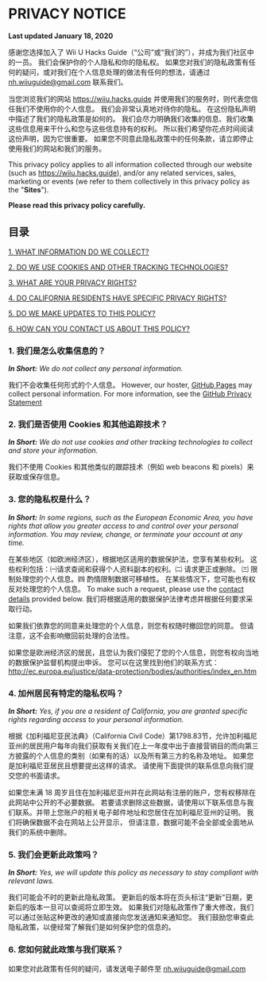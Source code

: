 # PRIVACY NOTICE

**Last updated January 18, 2020**

感谢您选择加入了 Wii U Hacks Guide（“公司”或“我们的”），并成为我们社区中的一员。 我们会保护你的个人隐私和你的隐私权。 如果您对我们的隐私政策有任何的疑问，或对我们在个人信息处理的做法有任何的想法，请通过 nh.wiiuguide@gmail.com 联系我们。

当您浏览我们的网站 https://wiiu.hacks.guide 并使用我们的服务时，则代表您信任我们不使用你的个人信息。 我们会非常认真地对待你的隐私。 在这份隐私声明中描述了我们的隐私政策是如何的。 我们会尽力明确我们收集的信息、我们收集这些信息用来干什么和您与这些信息持有的权利。 所以我们希望你花点时间阅读这份声明，因为它很重要。 如果您不同意此隐私政策中的任何条款，请立即停止使用我们的网站和我们的服务。

This privacy policy applies to all information collected through our website (such as https://wiiu.hacks.guide), and/or any related services, sales, marketing or events (we refer to them collectively in this privacy policy as the "**Sites**").

**Please read this privacy policy carefully.**

## 目录

[1. WHAT INFORMATION DO WE COLLECT?](#1-what-information-do-we-collect)

[2. DO WE USE COOKIES AND OTHER TRACKING TECHNOLOGIES?](#2-do-we-use-cookies-and-other-tracking-technologies)

[3. WHAT ARE YOUR PRIVACY RIGHTS?](#3-what-are-your-privacy-rights)

[4. DO CALIFORNIA RESIDENTS HAVE SPECIFIC PRIVACY RIGHTS?](#4-do-california-residents-have-specific-privacy-rights)

[5. DO WE MAKE UPDATES TO THIS POLICY?](#5-do-we-make-updates-to-this-policy)

[6. HOW CAN YOU CONTACT US ABOUT THIS POLICY?](#6-how-can-you-contact-us-about-this-policy)

### 1. 我们是怎么收集信息的？

_**In Short:**_ _We do not collect any personal information._

我们不会收集任何形式的个人信息。 However, our hoster, [GitHub Pages](https://pages.github.com/) may collect personal information. For more information, see the [GitHub Privacy Statement](https://help.github.com/en/github/site-policy/github-privacy-statement)

### 2. 我们是否使用 Cookies 和其他追踪技术？

_**In Short:**_ _We do not use cookies and other tracking technologies to collect and store your information._

我们不使用 Cookies 和其他类似的跟踪技术（例如 web beacons 和 pixels）来获取或保存信息。

### 3. 您的隐私权是什么？

_**In Short:**_ _In some regions, such as the European Economic Area, you have rights that allow you greater access to and control over your personal information. You may review, change, or terminate your account at any time._

在某些地区（如欧洲经济区），根据地区适用的数据保护法，您享有某些权利。 这些权利包括：㈠请求查阅和获得个人资料副本的权利。㈡ 请求更正或删除。 ㈢ 限制处理您的个人信息。㈣ 酌情限制数据可移植性。 在某些情况下，您可能也有权反对处理您的个人信息。 To make such a request, please use the [contact details](privacy-policy?id=_6-how-can-you-contact-us-about-this-policy) provided below. 我们将根据适用的数据保护法律考虑并根据任何要求采取行动。

如果我们依靠您的同意来处理您的个人信息，则您有权随时撤回您的同意。 但请注意，这不会影响撤回前处理的合法性。

如果您是欧洲经济区的居民，且您认为我们侵犯了您的个人信息，则您有权向当地的数据保护监督机构提出申诉。 您可以在这里找到他们的联系方式：http://ec.europa.eu/justice/data-protection/bodies/authorities/index_en.htm

### 4. 加州居民有特定的隐私权吗？

_**In Short:**_ _Yes, if you are a resident of California, you are granted specific rights regarding access to your personal information._

根据《加利福尼亚民法典》（California Civil Code）第1798.83节，允许加利福尼亚州的居民用户每年向我们获取有关我们在上一年度中出于直接营销目的而向第三方披露的个人信息的类别（如果有的话）以及所有第三方的名称及地址。 如果您是加利福尼亚居民且想要提出这样的请求。 请使用下面提供的联系信息向我们提交您的书面请求。

如果您未满 18 周岁且住在加利福尼亚州并在此网站有注册的账户，您有权移除在此网站中公开的不必要数据。 若要请求删除这些数据，请使用以下联系信息与我们联系。并带上您账户的相关电子邮件地址和您居住在加利福尼亚州的证明。 我们将确保数据不会在网站上公开显示， 但请注意，数据可能不会全部或全面地从我们的系统中删除。

### 5. 我们会更新此政策吗？

_**In Short:**_ _Yes, we will update this policy as necessary to stay compliant with relevant laws._

我们可能会不时的更新此隐私政策。 更新后的版本将在页头标注“更新”日期，更新后的版本一旦可以查阅将立即生效。 如果我们对隐私政策作了重大修改，我们可以通过张贴这种更改的通知或直接向您发送通知来通知您。 我们鼓励您审查此隐私政策，以便经常了解我们是如何保护您的信息的。

### 6. 您如何就此政策与我们联系？

如果您对此政策有任何的疑问，请发送电子邮件至 nh.wiiuguide@gmail.com
